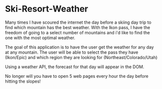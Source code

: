 # Ski-Resort-Weather

Many times I have scoured the internet the day before a skiing day trip to find which mountain has the best weather. With the Ikon pass, I have the freedom of going to a select number of mountains and i'd like to find the one with the most optimal weather.

The goal of this application is to have the user get the weather for any day at any mountain. The user will be able to select the pass they have (Ikon/Epic) and which region they are looking for (Northeast/Colorado/Utah)

Using a weather API, the forecast for that day will appear in the DOM.

No longer will you have to open 5 web pages every hour the day before hitting the slopes!
